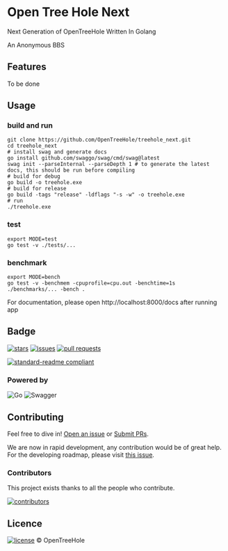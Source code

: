 # Open Tree Hole Next

Next Generation of OpenTreeHole Written In Golang

An Anonymous BBS

## Features
To be done

## Usage

### build and run

```shell
git clone https://github.com/OpenTreeHole/treehole_next.git
cd treehole_next
# install swag and generate docs
go install github.com/swaggo/swag/cmd/swag@latest
swag init --parseInternal --parseDepth 1 # to generate the latest docs, this should be run before compiling
# build for debug
go build -o treehole.exe
# build for release
go build -tags "release" -ldflags "-s -w" -o treehole.exe
# run
./treehole.exe
```

### test

```shell
export MODE=test
go test -v ./tests/...
```

### benchmark

```shell
export MODE=bench
go test -v -benchmem -cpuprofile=cpu.out -benchtime=1s ./benchmarks/... -bench .
```
For documentation, please open http://localhost:8000/docs after running app
## Badge

[//]: # ([![build]&#40;https://github.com/OpenTreeHole/treehole_next/actions/workflows/master.yaml/badge.svg&#41;]&#40;https://github.com/OpenTreeHole/treehole_next/actions/workflows/master.yaml&#41;)
[//]: # ([![dev build]&#40;https://github.com/OpenTreeHole/treehole_next/actions/workflows/dev.yaml/badge.svg&#41;]&#40;https://github.com/OpenTreeHole/treehole_next/actions/workflows/dev.yaml&#41;)

[![stars](https://img.shields.io/github/stars/OpenTreeHole/treehole_next)](https://github.com/OpenTreeHole/treehole_next/stargazers)
[![issues](https://img.shields.io/github/issues/OpenTreeHole/treehole_next)](https://github.com/OpenTreeHole/treehole_next/issues)
[![pull requests](https://img.shields.io/github/issues-pr/OpenTreeHole/treehole_next)](https://github.com/OpenTreeHole/treehole_next/pulls)

[![standard-readme compliant](https://img.shields.io/badge/readme%20style-standard-brightgreen.svg?style=flat-square)](https://github.com/RichardLitt/standard-readme)

### Powered by

![Go](https://img.shields.io/badge/go-%2300ADD8.svg?style=for-the-badge&logo=go&logoColor=white)
![Swagger](https://img.shields.io/badge/-Swagger-%23Clojure?style=for-the-badge&logo=swagger&logoColor=white)

## Contributing

Feel free to dive in! [Open an issue](https://github.com/OpenTreeHole/treehole_next/issues/new) or [Submit PRs](https://github.com/OpenTreeHole/treehole_next/compare).

We are now in rapid development, any contribution would be of great help. 
For the developing roadmap, please visit [this issue](https://github.com/OpenTreeHole/treehole_next/issues/1).

### Contributors

This project exists thanks to all the people who contribute.

<a href="https://github.com/OpenTreeHole/treehole_next/graphs/contributors">
  <img src="https://contrib.rocks/image?repo=OpenTreeHole/treehole_next"  alt="contributors"/>
</a>

## Licence

[![license](https://img.shields.io/github/license/OpenTreeHole/treehole_next)](https://github.com/OpenTreeHole/treehole_next/blob/master/LICENSE)
© OpenTreeHole
